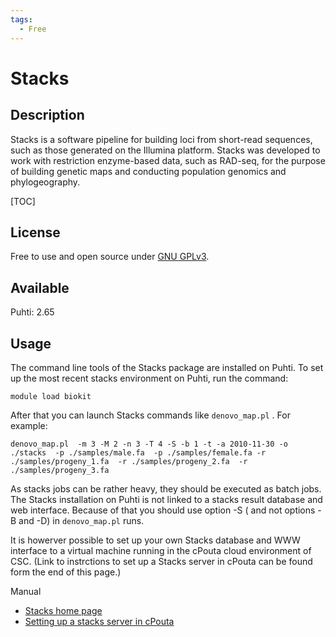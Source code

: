 ```yaml
---
tags:
  - Free
---
```


# Stacks

## Description

Stacks is a software pipeline for building loci from short-read sequences, such as those generated on the 
Illumina platform. Stacks was developed to work with restriction enzyme-based data, such as RAD-seq, for 
the purpose of building genetic maps and conducting population genomics and phylogeography.

[TOC]

## License

Free to use and open source under [GNU GPLv3](https://www.gnu.org/licenses/gpl-3.0.html).

## Available
Puhti: 2.65

## Usage

The command line tools of the Stacks package are installed on Puhti. To set up the most recent stacks environment on Puhti, 
run the command:
```text
module load biokit
```

After that you can launch Stacks commands like `denovo_map.pl` . For example:
```text
denovo_map.pl  -m 3 -M 2 -n 3 -T 4 -S -b 1 -t -a 2010-11-30 -o ./stacks  -p ./samples/male.fa  -p ./samples/female.fa -r ./samples/progeny_1.fa  -r ./samples/progeny_2.fa  -r ./samples/progeny_3.fa
```
As stacks jobs can be rather heavy, they should be executed as batch jobs.  The Stacks installation on Puhti is not linked to 
a stacks result database and web interface. Because of that you should use option -S ( and not options -B and -D) in 
`denovo_map.pl` runs.

It is howerver possible to set up your own Stacks database and WWW interface to a virtual machine running in the 
cPouta cloud environment of CSC. (Link to instrctions to set up a Stacks server in cPouta can be found form the end of this page.)



Manual

*   [Stacks home page](http://catchenlab.life.illinois.edu/stacks/)
*   [Setting up a stacks server in cPouta](../cloud/pouta/launch-vm-from-web-gui.md)
